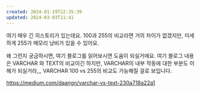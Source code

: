 ```yaml
---
created: 2024-01-19T22:35:39
updated: 2024-03-03T11:41
---
```

여기 매우 긴 히스토리가 있는데요. 
100과 255의 비교라면 거의 차이가 없겠지만, 미세하게 255가 메모리 낭비가 있을 수 있어요.

왜 그런지 궁금하시면, 여기 블로그를 읽어보시면 도움이 되실거에요. 여기 블로그 내용은 VARCHAR 와  TEXT의 비교이긴 하지만, VARCHAR의 내부 작동에 대한 부분도 이해가 되실거라,,, VARCHAR 100 vs 255의 비교도 가능해질 걸로 보입니다.

https://medium.com/daangn/varchar-vs-text-230a718a22a1